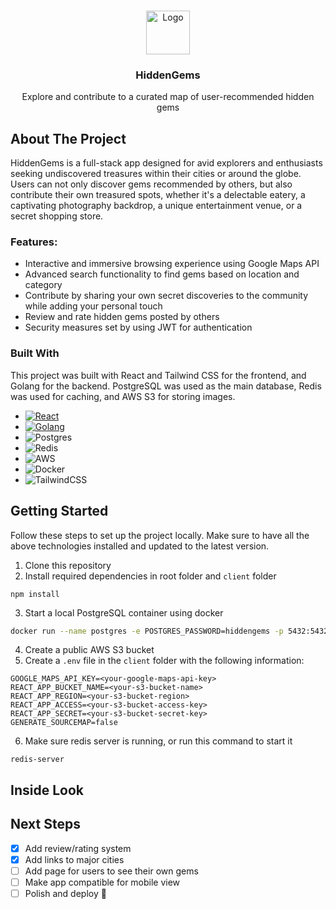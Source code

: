 <a name="readme-top"></a>

<!-- PROJECT LOGO -->
<br />
<div align="center">
  <a href="https://github.com/othneildrew/Best-README-Template">
    <img src="https://hiddengemsbw.s3.us-east-2.amazonaws.com/1691961203307_logo.png" alt="Logo" height="70">
  </a>

  <h3 align="center">HiddenGems</h3>
  <p align="center">Explore and contribute to a curated map of user-recommended hidden gems</p>
</div>

<!-- ABOUT THE PROJECT -->
## About The Project

HiddenGems is a full-stack app designed for avid explorers and enthusiasts seeking undiscovered treasures within their cities or around the globe. Users can not only discover gems recommended by others, but also contribute their own treasured spots, whether it's a delectable eatery, a captivating photography backdrop, a unique entertainment venue, or a secret shopping store.

### Features:
* Interactive and immersive browsing experience using Google Maps API
* Advanced search functionality to find gems based on location and category
* Contribute by sharing your own secret discoveries to the community while adding your personal touch
* Review and rate hidden gems posted by others
* Security measures set by using JWT for authentication

### Built With

This project was built with React and Tailwind CSS for the frontend, and Golang for the backend. PostgreSQL was used as the main database, Redis was used for caching, and AWS S3 for storing images. 

* [![React][React.js]][React-url]
* [![Golang][Golang.org]][Golang-url]
* ![Postgres](https://img.shields.io/badge/postgres-%23316192.svg?style=for-the-badge&logo=postgresql&logoColor=white)
* ![Redis](https://img.shields.io/badge/redis-%23DD0031.svg?style=for-the-badge&logo=redis&logoColor=white)
* ![AWS](https://img.shields.io/badge/AWS-%23FF9900.svg?style=for-the-badge&logo=amazon-aws&logoColor=white)
* ![Docker](https://img.shields.io/badge/docker-%230db7ed.svg?style=for-the-badge&logo=docker&logoColor=white)
* ![TailwindCSS](https://img.shields.io/badge/tailwindcss-%2338B2AC.svg?style=for-the-badge&logo=tailwind-css&logoColor=white)


<!-- GETTING STARTED -->
## Getting Started

Follow these steps to set up the project locally. Make sure to have all the above technologies installed and updated to the latest version.

1. Clone this repository
2. Install required dependencies in root folder and `client` folder
```
npm install
```
3. Start a local PostgreSQL container using docker
```sh
docker run --name postgres -e POSTGRES_PASSWORD=hiddengems -p 5432:5432 -d postgres
```
4. Create a public AWS S3 bucket
5. Create a `.env` file in the `client` folder with the following information:
```
GOOGLE_MAPS_API_KEY=<your-google-maps-api-key>
REACT_APP_BUCKET_NAME=<your-s3-bucket-name>
REACT_APP_REGION=<your-s3-bucket-region>
REACT_APP_ACCESS=<your-s3-bucket-access-key>
REACT_APP_SECRET=<your-s3-bucket-secret-key>
GENERATE_SOURCEMAP=false
```
6. Make sure redis server is running, or run this command to start it
```
redis-server
```

## Inside Look


<!-- ROADMAP -->
## Next Steps

- [x] Add review/rating system
- [x] Add links to major cities
- [ ] Add page for users to see their own gems
- [ ] Make app compatible for mobile view
- [ ] Polish and deploy 🚀

[React.js]: https://img.shields.io/badge/React-20232A?style=for-the-badge&logo=react&logoColor=61DAFB
[React-url]: https://reactjs.org/
[Golang.org]: https://img.shields.io/badge/go-%2300ADD8.svg?style=for-the-badge&logo=go&logoColor=white
[Golang-url]: https://go.dev/
